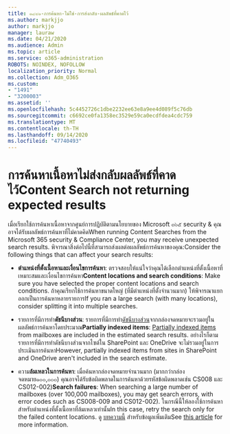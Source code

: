 ```yaml
---
title: ๑๔๙๑-การค้นหา-ไม่ใช่-การส่งกลับ-ผลลัพธ์ที่คาดไว้
ms.author: markjjo
author: markjjo
manager: lauraw
ms.date: 04/21/2020
ms.audience: Admin
ms.topic: article
ms.service: o365-administration
ROBOTS: NOINDEX, NOFOLLOW
localization_priority: Normal
ms.collection: Adm_O365
ms.custom:
- "1491"
- "3200003"
ms.assetid: ''
ms.openlocfilehash: 5c4452726c1dbe2232ee63e8a9ee4d089f5c76db
ms.sourcegitcommit: c6692ce0fa1358ec3529e59ca0ecdfdea4cdc759
ms.translationtype: MT
ms.contentlocale: th-TH
ms.lasthandoff: 09/14/2020
ms.locfileid: "47740493"
---
```

# <a name="content-search-not-returning-expected-results"></a><span data-ttu-id="279f4-102">การค้นหาเนื้อหาไม่ส่งกลับผลลัพธ์ที่คาดไว้</span><span class="sxs-lookup"><span data-stu-id="279f4-102">Content Search not returning expected results</span></span>

<span data-ttu-id="279f4-103">เมื่อเรียกใช้การค้นหาเนื้อหาจากศูนย์การปฏิบัติตามนโยบายของ Microsoft ๓๖๕ security & คุณอาจได้รับผลลัพธ์การค้นหาที่ไม่คาดคิด</span><span class="sxs-lookup"><span data-stu-id="279f4-103">When running Content Searches from the Microsoft 365 security & Compliance Center, you may receive unexpected search results.</span></span> <span data-ttu-id="279f4-104">พิจารณาสิ่งต่อไปนี้ที่สามารถส่งผลต่อผลลัพธ์การค้นหาของคุณ:</span><span class="sxs-lookup"><span data-stu-id="279f4-104">Consider the following things that can affect your search results:</span></span>

- <span data-ttu-id="279f4-105">**ตำแหน่งที่ตั้งเนื้อหาและเงื่อนไขการค้นหา**: ตรวจสอบให้แน่ใจว่าคุณได้เลือกตำแหน่งที่ตั้งเนื้อหาที่เหมาะสมและเงื่อนไขการค้นหา</span><span class="sxs-lookup"><span data-stu-id="279f4-105">**Content locations and search conditions**: Make sure you have selected the proper content locations and search conditions.</span></span> <span data-ttu-id="279f4-106">ถ้าคุณเรียกใช้การค้นหาขนาดใหญ่ (ที่มีตำแหน่งที่ตั้งจำนวนมาก) ให้พิจารณาแยกออกเป็นการค้นหาหลายรายการ</span><span class="sxs-lookup"><span data-stu-id="279f4-106">If you ran a large search (with many locations), consider splitting it into multiple searches.</span></span>

- <span data-ttu-id="279f4-107">รายการที่มีการทำ**ดัชนีบางส่วน**: รายการที่มีการทำ[ดัชนีบางส่วน](https://docs.microsoft.com/microsoft-365/compliance/partially-indexed-items-in-content-search)จากกล่องจดหมายจะรวมอยู่ในผลลัพธ์การค้นหาโดยประมาณ</span><span class="sxs-lookup"><span data-stu-id="279f4-107">**Partially indexed items**:  [Partially indexed items](https://docs.microsoft.com/microsoft-365/compliance/partially-indexed-items-in-content-search) from mailboxes are included in the estimated search results.</span></span> <span data-ttu-id="279f4-108">อย่างไรก็ตามรายการที่มีการทำดัชนีบางส่วนจากไซต์ใน SharePoint และ OneDrive จะไม่รวมอยู่ในการประเมินการค้นหา</span><span class="sxs-lookup"><span data-stu-id="279f4-108">However, partially indexed items from sites in SharePoint and OneDrive aren't included in the search estimate.</span></span>

- <span data-ttu-id="279f4-109">ความ**ล้มเหลวในการค้นหา**: เมื่อค้นหากล่องจดหมายจำนวนมาก (มากกว่ากล่องจดหมาย๑๐๐,๐๐๐) คุณอาจได้รับข้อผิดพลาดในการค้นหาด้วยรหัสข้อผิดพลาดเช่น CS008 และ CS012-002)</span><span class="sxs-lookup"><span data-stu-id="279f4-109">**Search failures**: When searching a large number of mailboxes (over 100,000 mailboxes), you may get search errors, with error codes such as CS008-009 and CS012-002).</span></span> <span data-ttu-id="279f4-110">ในกรณีนี้ให้ลองใช้การค้นหาสำหรับตำแหน่งที่ตั้งเนื้อหาที่ล้มเหลวเท่านั้น</span><span class="sxs-lookup"><span data-stu-id="279f4-110">In this case, retry the search only for the failed content locations.</span></span> <span data-ttu-id="279f4-111">ดู  [บทความนี้](https://docs.microsoft.com/microsoft-365/compliance/retry-failed-content-search) สำหรับข้อมูลเพิ่มเติม</span><span class="sxs-lookup"><span data-stu-id="279f4-111">See  [this article](https://docs.microsoft.com/microsoft-365/compliance/retry-failed-content-search) for more information.</span></span>
